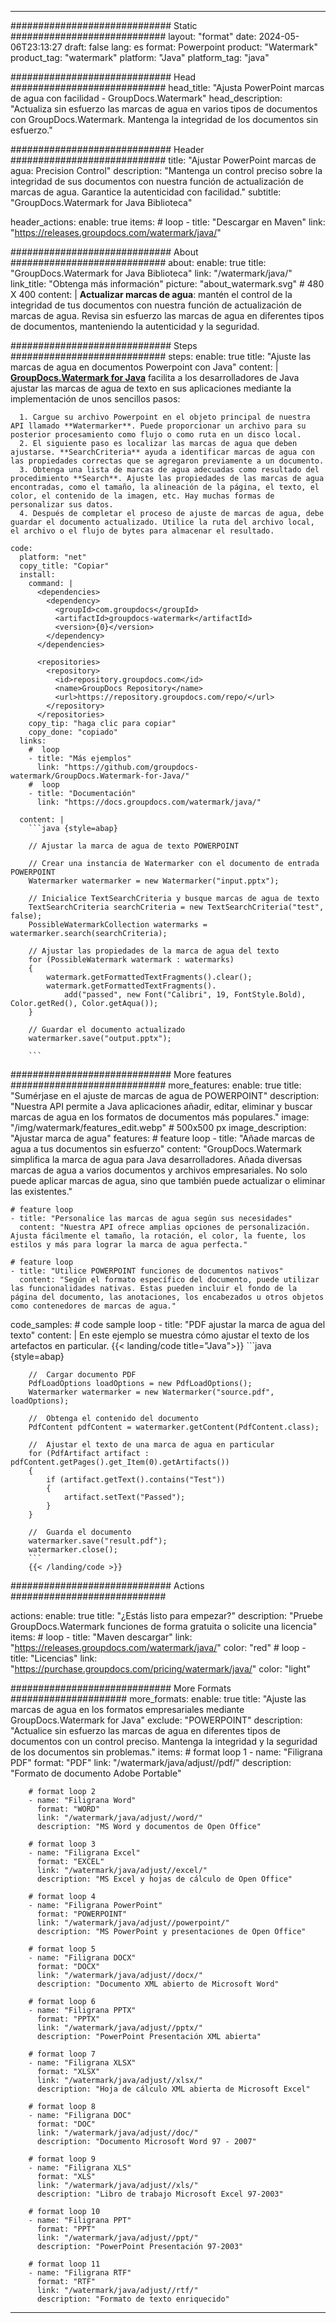 
---
############################# Static ############################
layout: "format"
date:  2024-05-06T23:13:27
draft: false
lang: es
format: Powerpoint
product: "Watermark"
product_tag: "watermark"
platform: "Java"
platform_tag: "java"

############################# Head ############################
head_title: "Ajusta PowerPoint marcas de agua con facilidad - GroupDocs.Watermark"
head_description: "Actualiza sin esfuerzo las marcas de agua en varios tipos de documentos con GroupDocs.Watermark. Mantenga la integridad de los documentos sin esfuerzo."

############################# Header ############################
title: "Ajustar PowerPoint marcas de agua: Precision Control" 
description: "Mantenga un control preciso sobre la integridad de sus documentos con nuestra función de actualización de marcas de agua. Garantice la autenticidad con facilidad."
subtitle: "GroupDocs.Watermark for Java Biblioteca" 

header_actions:
  enable: true
  items:
    #  loop
    - title: "Descargar en Maven"
      link: "https://releases.groupdocs.com/watermark/java/"
      
############################# About ############################
about:
    enable: true
    title: "GroupDocs.Watermark for Java Biblioteca"
    link: "/watermark/java/"
    link_title: "Obtenga más información"
    picture: "about_watermark.svg" # 480 X 400
    content: |
       **Actualizar marcas de agua**: mantén el control de la integridad de tus documentos con nuestra función de actualización de marcas de agua. Revisa sin esfuerzo las marcas de agua en diferentes tipos de documentos, manteniendo la autenticidad y la seguridad.

############################# Steps ############################
steps:
    enable: true
    title: "Ajuste las marcas de agua en documentos Powerpoint con Java"
    content: |
      **[GroupDocs.Watermark for Java](https://products.groupdocs.com/watermark/java/)** facilita a los desarrolladores de Java ajustar las marcas de agua de texto en sus aplicaciones mediante la implementación de unos sencillos pasos:
      
      1. Cargue su archivo Powerpoint en el objeto principal de nuestra API llamado **Watermarker**. Puede proporcionar un archivo para su posterior procesamiento como flujo o como ruta en un disco local.
      2. El siguiente paso es localizar las marcas de agua que deben ajustarse. **SearchCriteria** ayuda a identificar marcas de agua con las propiedades correctas que se agregaron previamente a un documento.
      3. Obtenga una lista de marcas de agua adecuadas como resultado del procedimiento **Search**. Ajuste las propiedades de las marcas de agua encontradas, como el tamaño, la alineación de la página, el texto, el color, el contenido de la imagen, etc. Hay muchas formas de personalizar sus datos.
      4. Después de completar el proceso de ajuste de marcas de agua, debe guardar el documento actualizado. Utilice la ruta del archivo local, el archivo o el flujo de bytes para almacenar el resultado.
   
    code:
      platform: "net"
      copy_title: "Copiar"
      install:
        command: |
          <dependencies>
            <dependency>
              <groupId>com.groupdocs</groupId>
              <artifactId>groupdocs-watermark</artifactId>
              <version>{0}</version>
            </dependency>
          </dependencies>

          <repositories>
            <repository>
              <id>repository.groupdocs.com</id>
              <name>GroupDocs Repository</name>
              <url>https://repository.groupdocs.com/repo/</url>
            </repository>
          </repositories>
        copy_tip: "haga clic para copiar"
        copy_done: "copiado"
      links:
        #  loop
        - title: "Más ejemplos"
          link: "https://github.com/groupdocs-watermark/GroupDocs.Watermark-for-Java/"
        #  loop
        - title: "Documentación"
          link: "https://docs.groupdocs.com/watermark/java/"
          
      content: |
        ```java {style=abap}

        // Ajustar la marca de agua de texto POWERPOINT

        // Crear una instancia de Watermarker con el documento de entrada POWERPOINT
        Watermarker watermarker = new Watermarker("input.pptx");

        // Inicialice TextSearchCriteria y busque marcas de agua de texto
        TextSearchCriteria searchCriteria = new TextSearchCriteria("test", false);
        PossibleWatermarkCollection watermarks = watermarker.search(searchCriteria);
        
        // Ajustar las propiedades de la marca de agua del texto
        for (PossibleWatermark watermark : watermarks)
        {
            watermark.getFormattedTextFragments().clear();
            watermark.getFormattedTextFragments().
                add("passed", new Font("Calibri", 19, FontStyle.Bold), Color.getRed(), Color.getAqua());
        }

        // Guardar el documento actualizado
        watermarker.save("output.pptx");
        
        ```            
        
############################# More features ############################
more_features:
  enable: true
  title: "Sumérjase en el ajuste de marcas de agua de POWERPOINT"
  description: "Nuestra API permite a Java aplicaciones añadir, editar, eliminar y buscar marcas de agua en los formatos de documentos más populares."
  image: "/img/watermark/features_edit.webp" # 500x500 px
  image_description: "Ajustar marca de agua"
  features:
    # feature loop
    - title: "Añade marcas de agua a tus documentos sin esfuerzo"
      content: "GroupDocs.Watermark simplifica la marca de agua para Java desarrolladores. Añada diversas marcas de agua a varios documentos y archivos empresariales. No solo puede aplicar marcas de agua, sino que también puede actualizar o eliminar las existentes."

    # feature loop
    - title: "Personalice las marcas de agua según sus necesidades"
      content: "Nuestra API ofrece amplias opciones de personalización. Ajusta fácilmente el tamaño, la rotación, el color, la fuente, los estilos y más para lograr la marca de agua perfecta."

    # feature loop
    - title: "Utilice POWERPOINT funciones de documentos nativos"
      content: "Según el formato específico del documento, puede utilizar las funcionalidades nativas. Estas pueden incluir el fondo de la página del documento, las anotaciones, los encabezados u otros objetos como contenedores de marcas de agua."
      
  code_samples:
    # code sample loop
    - title: "PDF ajustar la marca de agua del texto"
      content: |
        En este ejemplo se muestra cómo ajustar el texto de los artefactos en particular.
        {{< landing/code title="Java">}}
        ```java {style=abap}
        
        //  Cargar documento PDF
        PdfLoadOptions loadOptions = new PdfLoadOptions();
        Watermarker watermarker = new Watermarker("source.pdf", loadOptions);

        //  Obtenga el contenido del documento
        PdfContent pdfContent = watermarker.getContent(PdfContent.class);

        //  Ajustar el texto de una marca de agua en particular
        for (PdfArtifact artifact : pdfContent.getPages().get_Item(0).getArtifacts())
        {
            if (artifact.getText().contains("Test"))
            {
                artifact.setText("Passed");
            }
        }

        //  Guarda el documento
        watermarker.save("result.pdf");
        watermarker.close();
        ```
        {{< /landing/code >}}


############################# Actions ############################

actions:
  enable: true
  title: "¿Estás listo para empezar?"
  description: "Pruebe GroupDocs.Watermark funciones de forma gratuita o solicite una licencia"
  items:
    #  loop
    - title: "Maven descargar"
      link: "https://releases.groupdocs.com/watermark/java/"
      color: "red"
        #  loop
    - title: "Licencias"
      link: "https://purchase.groupdocs.com/pricing/watermark/java/"
      color: "light"


############################# More Formats #####################
more_formats:
    enable: true
    title: "Ajuste las marcas de agua en los formatos empresariales mediante GroupDocs.Watermark for Java"
    exclude: "POWERPOINT"
    description: "Actualice sin esfuerzo las marcas de agua en diferentes tipos de documentos con un control preciso. Mantenga la integridad y la seguridad de los documentos sin problemas."
    items: 
        # format loop 1
        - name: "Filigrana PDF"
          format: "PDF"
          link: "/watermark/java/adjust//pdf/"
          description: "Formato de documento Adobe Portable"

        # format loop 2
        - name: "Filigrana Word"
          format: "WORD"
          link: "/watermark/java/adjust//word/"
          description: "MS Word y documentos de Open Office"
          
        # format loop 3
        - name: "Filigrana Excel"
          format: "EXCEL"
          link: "/watermark/java/adjust//excel/"
          description: "MS Excel y hojas de cálculo de Open Office"

        # format loop 4
        - name: "Filigrana PowerPoint"
          format: "POWERPOINT"
          link: "/watermark/java/adjust//powerpoint/"
          description: "MS PowerPoint y presentaciones de Open Office"

        # format loop 5
        - name: "Filigrana DOCX"
          format: "DOCX"
          link: "/watermark/java/adjust//docx/"
          description: "Documento XML abierto de Microsoft Word"
          
        # format loop 6
        - name: "Filigrana PPTX"
          format: "PPTX"
          link: "/watermark/java/adjust//pptx/"
          description: "PowerPoint Presentación XML abierta"
          
        # format loop 7
        - name: "Filigrana XLSX"
          format: "XLSX"
          link: "/watermark/java/adjust//xlsx/"
          description: "Hoja de cálculo XML abierta de Microsoft Excel"

        # format loop 8
        - name: "Filigrana DOC"
          format: "DOC"
          link: "/watermark/java/adjust//doc/"
          description: "Documento Microsoft Word 97 - 2007"

        # format loop 9
        - name: "Filigrana XLS"
          format: "XLS"
          link: "/watermark/java/adjust//xls/"
          description: "Libro de trabajo Microsoft Excel 97-2003"

        # format loop 10
        - name: "Filigrana PPT"
          format: "PPT"
          link: "/watermark/java/adjust//ppt/"
          description: "PowerPoint Presentación 97-2003"

        # format loop 11
        - name: "Filigrana RTF"
          format: "RTF"
          link: "/watermark/java/adjust//rtf/"
          description: "Formato de texto enriquecido"

---